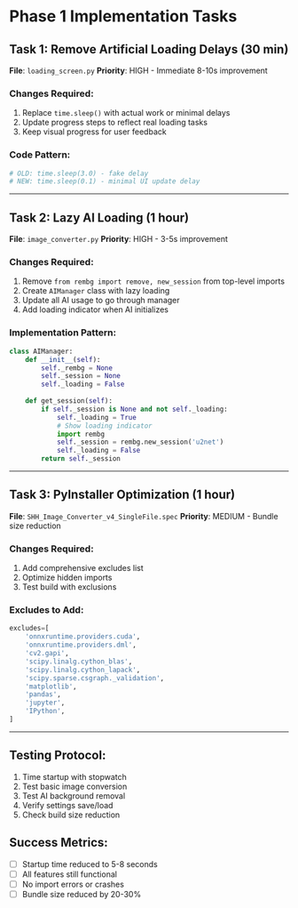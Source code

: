 # Phase 1 Implementation Tasks

## Task 1: Remove Artificial Loading Delays (30 min)
**File**: `loading_screen.py`
**Priority**: HIGH - Immediate 8-10s improvement

### Changes Required:
1. Replace `time.sleep()` with actual work or minimal delays
2. Update progress steps to reflect real loading tasks
3. Keep visual progress for user feedback

### Code Pattern:
```python
# OLD: time.sleep(3.0) - fake delay
# NEW: time.sleep(0.1) - minimal UI update delay
```

---

## Task 2: Lazy AI Loading (1 hour)
**File**: `image_converter.py`
**Priority**: HIGH - 3-5s improvement

### Changes Required:
1. Remove `from rembg import remove, new_session` from top-level imports
2. Create `AIManager` class with lazy loading
3. Update all AI usage to go through manager
4. Add loading indicator when AI initializes

### Implementation Pattern:
```python
class AIManager:
    def __init__(self):
        self._rembg = None
        self._session = None
        self._loading = False
    
    def get_session(self):
        if self._session is None and not self._loading:
            self._loading = True
            # Show loading indicator
            import rembg
            self._session = rembg.new_session('u2net')
            self._loading = False
        return self._session
```

---

## Task 3: PyInstaller Optimization (1 hour)
**File**: `SHH_Image_Converter_v4_SingleFile.spec`
**Priority**: MEDIUM - Bundle size reduction

### Changes Required:
1. Add comprehensive excludes list
2. Optimize hidden imports
3. Test build with exclusions

### Excludes to Add:
```python
excludes=[
    'onnxruntime.providers.cuda',
    'onnxruntime.providers.dml',
    'cv2.gapi',
    'scipy.linalg.cython_blas',
    'scipy.linalg.cython_lapack',
    'scipy.sparse.csgraph._validation',
    'matplotlib',
    'pandas',
    'jupyter',
    'IPython',
]
```

---

## Testing Protocol:
1. Time startup with stopwatch
2. Test basic image conversion
3. Test AI background removal
4. Verify settings save/load
5. Check build size reduction

## Success Metrics:
- [ ] Startup time reduced to 5-8 seconds
- [ ] All features still functional
- [ ] No import errors or crashes
- [ ] Bundle size reduced by 20-30%

